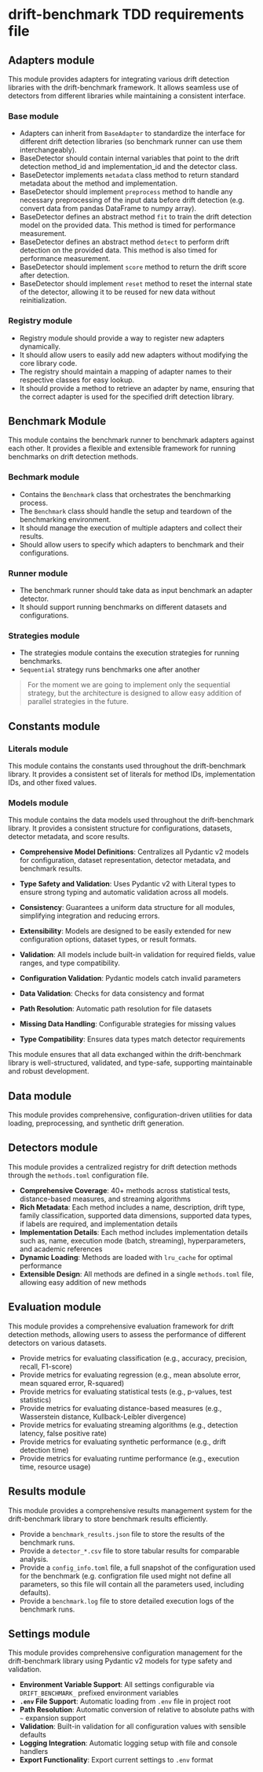 # drift-benchmark TDD requirements file

## Adapters module

This module provides adapters for integrating various drift detection libraries with the drift-benchmark framework. It allows seamless use of detectors from different libraries while maintaining a consistent interface.

### Base module

- Adapters can inherit from `BaseAdapter` to standardize the interface for different drift detection libraries (so benchmark runner can use them interchangeably).
- BaseDetector should contain internal variables that point to the drift detection method_id and implementation_id and the detector class.
- BaseDetector implements `metadata` class method to return standard metadata about the method and implementation.
- BaseDetector should implement `preprocess` method to handle any necessary preprocessing of the input data before drift detection (e.g. convert data from pandas DataFrame to numpy array).
- BaseDetector defines an abstract method `fit` to train the drift detection model on the provided data. This method is timed for performance measurement.
- BaseDetector defines an abstract method `detect` to perform drift detection on the provided data. This method is also timed for performance measurement.
- BaseDetector should implement `score` method to return the drift score after detection.
- BaseDetector should implement `reset` method to reset the internal state of the detector, allowing it to be reused for new data without reinitialization.

### Registry module

- Registry module should provide a way to register new adapters dynamically.
- It should allow users to easily add new adapters without modifying the core library code.
- The registry should maintain a mapping of adapter names to their respective classes for easy lookup.
- It should provide a method to retrieve an adapter by name, ensuring that the correct adapter is used for the specified drift detection library.

## Benchmark Module

This module contains the benchmark runner to benchmark adapters against each other. It provides a flexible and extensible framework for running benchmarks on drift detection methods.

### Bechmark module

- Contains the `Benchmark` class that orchestrates the benchmarking process.
- The `Benchmark` class should handle the setup and teardown of the benchmarking environment.
- It should manage the execution of multiple adapters and collect their results.
- Should allow users to specify which adapters to benchmark and their configurations.

### Runner module

- The benchmark runner should take data as input benchmark an adapter detector.
- It should support running benchmarks on different datasets and configurations.

### Strategies module

- The strategies module contains the execution strategies for running benchmarks.
- `Sequential` strategy runs benchmarks one after another

> For the moment we are going to implement only the sequential strategy, but the architecture is designed to allow easy addition of parallel strategies in the future.

## Constants module

### Literals module

This module contains the constants used throughout the drift-benchmark library. It provides a consistent set of literals for method IDs, implementation IDs, and other fixed values.

### Models module

This module contains the data models used throughout the drift-benchmark library. It provides a consistent structure for configurations, datasets, detector metadata, and score results.

- **Comprehensive Model Definitions**: Centralizes all Pydantic v2 models for configuration, dataset representation, detector metadata, and benchmark results.
- **Type Safety and Validation**: Uses Pydantic v2 with Literal types to ensure strong typing and automatic validation across all models.
- **Consistency**: Guarantees a uniform data structure for all modules, simplifying integration and reducing errors.
- **Extensibility**: Models are designed to be easily extended for new configuration options, dataset types, or result formats.
- **Validation**: All models include built-in validation for required fields, value ranges, and type compatibility.

- **Configuration Validation**: Pydantic models catch invalid parameters
- **Data Validation**: Checks for data consistency and format
- **Path Resolution**: Automatic path resolution for file datasets
- **Missing Data Handling**: Configurable strategies for missing values
- **Type Compatibility**: Ensures data types match detector requirements

This module ensures that all data exchanged within the drift-benchmark library is well-structured, validated, and type-safe, supporting maintainable and robust development.

## Data module

This module provides comprehensive, configuration-driven utilities for data loading, preprocessing, and synthetic drift generation.

## Detectors module

This module provides a centralized registry for drift detection methods through the `methods.toml` configuration file.

- **Comprehensive Coverage**: 40+ methods across statistical tests, distance-based measures, and streaming algorithms
- **Rich Metadata**: Each method includes a name, description, drift type, family classification, supported data dimensions, supported data types, if labels are required, and implementation details
- **Implementation Details**: Each method includes implementation details such as, name, execution mode (batch, streaming), hyperparameters, and academic references
- **Dynamic Loading**: Methods are loaded with `lru_cache` for optimal performance
- **Extensible Design**: All methods are defined in a single `methods.toml` file, allowing easy addition of new methods

## Evaluation module

This module provides a comprehensive evaluation framework for drift detection methods, allowing users to assess the performance of different detectors on various datasets.

- Provide metrics for evaluating classification (e.g., accuracy, precision, recall, F1-score)
- Provide metrics for evaluating regression (e.g., mean absolute error, mean squared error, R-squared)
- Provide metrics for evaluating statistical tests (e.g., p-values, test statistics)
- Provide metrics for evaluating distance-based measures (e.g., Wasserstein distance, Kullback-Leibler divergence)
- Provide metrics for evaluating streaming algorithms (e.g., detection latency, false positive rate)
- Provide metrics for evaluating synthetic performance (e.g., drift detection time)
- Provide metrics for evaluating runtime performance (e.g., execution time, resource usage)

## Results module

This module provides a comprehensive results management system for the drift-benchmark library to store benchmark results efficiently.

- Provide a `benchmark_results.json` file to store the results of the benchmark runs.
- Provide a `detector_*.csv` file to store tabular results for comparable analysis.
- Provide a `config_info.toml` file, a full snapshot of the configuration used for the benchmark (e.g. configration file used might not define all parameters, so this file will contain all the parameters used, including defaults).
- Provide a `benchmark.log` file to store detailed execution logs of the benchmark runs.

## Settings module

This module provides comprehensive configuration management for the drift-benchmark library using Pydantic v2 models for type safety and validation.

- **Environment Variable Support**: All settings configurable via `DRIFT_BENCHMARK_` prefixed environment variables
- **`.env` File Support**: Automatic loading from `.env` file in project root
- **Path Resolution**: Automatic conversion of relative to absolute paths with `~` expansion support
- **Validation**: Built-in validation for all configuration values with sensible defaults
- **Logging Integration**: Automatic logging setup with file and console handlers
- **Export Functionality**: Export current settings to `.env` format
